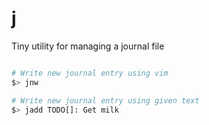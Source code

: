 # j

Tiny utility for managing a journal file

```sh

# Write new journal entry using vim
$> jnw

# Write new journal entry using given text
$> jadd TODO[]: Get milk

```
